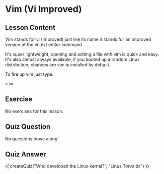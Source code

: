 # Vim (Vi Improved)

## Lesson Content

Vim stands for vi (Improved) just like its name it stands for an improved version of the vi text editor command.

It's super lightweight, opening and editing a file with vim is quick and easy. It's also almost always available, if you booted up a random Linux distribution, chances are vim is installed by default. 

To fire up vim just type: <pre>vim</pre>

## Exercise

No exercises for this lesson.

## Quiz Question

No questions move along!

## Quiz Answer

<script src="../quiz.js"></script>

<div id="quiz">
  {{ createQuiz("Who developed the Linux kernel?", "Linus Torvalds") }}
</div>
